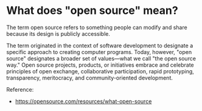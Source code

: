 # What does "open source" mean?


The term open source refers to something people can modify and share because its design is publicly accessible.

The term originated in the context of software development to designate a specific approach to creating computer programs. Today, however, "open source" designates a broader set of values—what we call "the open source way." Open source projects, products, or initiatives embrace and celebrate principles of open exchange, collaborative participation, rapid prototyping, transparency, meritocracy, and community-oriented development.

Reference:
* https://opensource.com/resources/what-open-source
